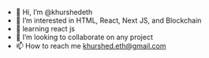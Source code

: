 - 👋 Hi, I’m @khurshedeth
- 👀 I’m interested in HTML, React, Next JS,  and Blockchain
- 🌱  learning react js
- 💞️ I’m looking to collaborate on any project
- 📫 How to reach me khurshed.eth@gmail.com

<!---
khurshedeth/khurshedeth is a ✨ special ✨ repository because its `README.md` (this file) appears on your GitHub profile.
You can click the Preview link to take a look at your changes.
--->
